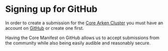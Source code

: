 # Signing up for GitHub

In order to create a submission for the [Core Arken Cluster](https://github.com/arken/core-manifest) you must have an account on [GitHub](https://github.com/signup) or create one first.

Having the Core Manifest on GitHub allows us to accept submissions from the community while also being easily audible and reasonably secure.
